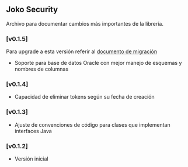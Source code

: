 ## Joko Security

Archivo para documentar cambios más importantes de la librería.

### [v0.1.5] 
Para upgrade a esta versión referir al [documento de migración](docs/migration.md)
- Soporte para base de datos Oracle con mejor manejo de esquemas y nombres de columnas

### [v0.1.4]
- Capacidad de eliminar tokens según su fecha de creación

### [v0.1.3]
- Ajuste de convenciones de código para clases que implementan interfaces Java

### [v0.1.2]
- Versión inicial